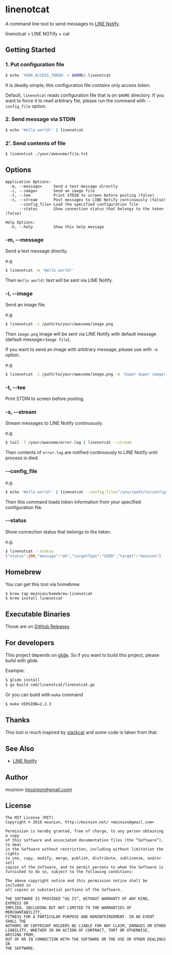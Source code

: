 linenotcat
==

A command line tool to send messages to [LINE Notify](https://notify-bot.line.me/).

linenotcat = LINE NOTify + cat

Getting Started
--

### 1. Put configuration file

```sh
$ echo 'YOUR_ACCESS_TOKEN' > $HOME/.linenotcat
```

It is deadly simple; this configuration file contains only access token.

Default, `linenotcat` reads configuration file that is on `$HOME` directory.
If you want to force it to read arbitrary file, please run the command with `--config_file` option.

### 2. Send message via STDIN

```sh
$ echo 'Hello world!' | linenotcat
```

### 2'. Send contents of file

```sh
$ linenotcat ./your/awesome/file.txt
```

Options
--

```
Application Options:
  -m, --message=     Send a text message directly
  -i, --image=       Send an image file
  -t, --tee          Print STDIN to screen before posting (false)
  -s, --stream       Post messages to LINE Notify continuously (false)
      --config_file= Load the specified configuration file
      --status       Show connection status that belongs to the token (false)

Help Options:
  -h, --help         Show this help message
```

### -m, --message

Send a text message directly.

e.g.

```sh
$ linenotcat -m 'Hello world!'
```

Then `Hello world!` text will be sent via LINE Notify.

### -i, --image

Send an image file.

e.g.

```sh
$ linenotcat -i /path/to/your/awesome/image.png
```

Then `image.png` image will be sent via LINE Notify with default message (default message=`Image file`).

If you want to send an image with arbitrary message, please use with `-m` option.

e.g.

```sh
$ linenotcat -i /path/to/your/awesome/image.png -m 'Super duper image!'
```

### -t, --tee

Print STDIN to screen before posting.

### -s, --stream

Stream messages to LINE Notify continuously.

e.g.

```sh
$ tail -f /your/awesome/error.log | linenotcat --stream
```

Then contents of `error.log` are notified continuously to LINE Notify until process is died.

### --config_file

e.g.

```sh
$ echo 'Hello world!' | linenotcat --config_file="/your/path/to/config"
```

Then this command loads token information from your specified configuration file.

### --status

Show connection status that belongs to the token.

e.g.

```sh
$ linenotcat --status
{"status":200,"message":"ok","targetType":"USER","target":"moznion"}
```

Homebrew
--

You can get this tool via homebrew.

```
$ brew tap moznion/homebrew-linenotcat
$ brew install linenotcat
```

Executable Binaries
--

Those are on [GitHub Releases](https://github.com/moznion/linenotcat/releases)

For developers
--

This project depends on [glide](https://github.com/Masterminds/glide).
So if you want to build this project, please build with glide.

Example:

```sh
$ glide install
$ go build cmd/linenotcat/linenotcat.go
```

Or you can build with `make` command

```sh
$ make VERSION=1.2.3
```

Thanks
--

This tool is much inspired by [slackcat](https://github.com/vektorlab/slackcat) and some code is taken from that.

See Also
--

- [LINE Notify](https://notify-bot.line.me/)

Author
--

moznion (<moznion@gmail.com>)

License
--

```
The MIT License (MIT)
Copyright © 2016 moznion, http://moznion.net/ <moznion@gmail.com>

Permission is hereby granted, free of charge, to any person obtaining a copy
of this software and associated documentation files (the “Software”), to deal
in the Software without restriction, including without limitation the rights
to use, copy, modify, merge, publish, distribute, sublicense, and/or sell
copies of the Software, and to permit persons to whom the Software is
furnished to do so, subject to the following conditions:

The above copyright notice and this permission notice shall be included in
all copies or substantial portions of the Software.

THE SOFTWARE IS PROVIDED “AS IS”, WITHOUT WARRANTY OF ANY KIND, EXPRESS OR
IMPLIED, INCLUDING BUT NOT LIMITED TO THE WARRANTIES OF MERCHANTABILITY,
FITNESS FOR A PARTICULAR PURPOSE AND NONINFRINGEMENT. IN NO EVENT SHALL THE
AUTHORS OR COPYRIGHT HOLDERS BE LIABLE FOR ANY CLAIM, DAMAGES OR OTHER
LIABILITY, WHETHER IN AN ACTION OF CONTRACT, TORT OR OTHERWISE, ARISING FROM,
OUT OF OR IN CONNECTION WITH THE SOFTWARE OR THE USE OR OTHER DEALINGS IN
THE SOFTWARE.
```

